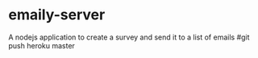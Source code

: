 # emaily-server

A nodejs application to create a survey and send it to a list of emails
#git push heroku master
